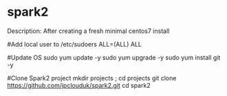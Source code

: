 # spark2
Description:
After creating a fresh minimal centos7 install

#Add local user to /etc/sudoers
<youruser>   ALL=(ALL)       ALL

#Update OS
sudo yum update -y
sudo yum upgrade -y
sudo yum install git -y

#Clone Spark2 project
mkdir projects ; cd projects
git clone https://github.com/jpclouduk/spark2.git
cd spark2
